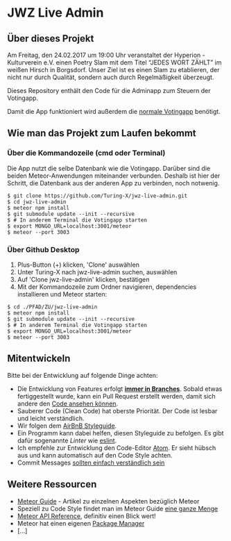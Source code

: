 # JWZ Live Admin

## Über dieses Projekt
Am Freitag, den 24.02.2017 um 19:00 Uhr veranstaltet der Hyperion - Kulturverein e.V. einen Poetry Slam mit dem Titel “JEDES WORT ZÄHLT” im weißen Hirsch in Borgsdorf. Unser Ziel ist es einen Slam zu etablieren, der nicht nur durch Qualität, sondern auch durch Regelmäßigkeit überzeugt.

Dieses Repository enthält den Code für die Adminapp zum Steuern der Votingapp.

Damit die App funktioniert wird außerdem die [normale Votingapp](https://github.com/Turing-X/jwz-live) benötigt.

## Wie man das Projekt zum Laufen bekommt
### Über die Kommandozeile (cmd oder Terminal)

Die App nutzt die selbe Datenbank wie die Votingapp. Darüber sind die beiden Meteor-Anwendungen miteinander verbunden. Deshalb ist hier der Schritt, die Datenbank aus der anderen App zu verbinden, noch notwenig.
```
$ git clone https://github.com/Turing-X/jwz-live-admin.git
$ cd jwz-live-admin
$ meteor npm install
$ git submodule update --init --recursive
$ # In anderem Terminal die Votingapp starten
$ export MONGO_URL=localhost:3001/meteor
$ meteor --port 3003
```
### Über Github Desktop
1. Plus-Button (+) klicken, 'Clone' auswählen
2. Unter Turing-X nach jwz-live-admin suchen, auswählen
3. Auf 'Clone jwz-live-admin' klicken, bestätigen
4. Mit der Kommandozeile zum Ordner navigieren, dependencies installieren und Meteor starten:
```
$ cd ./PFAD/ZU/jwz-live-admin
$ meteor npm install
$ git submodule update --init --recursive
$ # In anderem Terminal die Votingapp starten
$ export MONGO_URL=localhost:3001/meteor
$ meteor --port 3003
```

## Mitentwickeln
Bitte bei der Entwicklung auf folgende Dinge achten:
- Die Entwicklung von Features erfolgt **[immer in Branches](https://guides.github.com/introduction/flow/index.html)**. Sobald etwas fertiggestellt wurde, kann ein Pull Request erstellt werden, damit sich andere den [Code ansehen können](https://www.sitepoint.com/the-importance-of-code-reviews/).
- Sauberer Code (Clean Code) hat oberste Priorität. Der Code ist lesbar und leicht verständlich.
- Wir folgen dem [AirBnB Styleguide](https://github.com/airbnb/javascript).
- Ein Programm kann dabei helfen, diesen Styleguide zu befolgen. Es gibt dafür sogenannte *Linter* wie [eslint](http://eslint.org/).
- Ich empfehle zur Entwicklung den Code-Editor [Atom](https://atom.io/). Er sieht hübsch aus und kann automatisch auf den Code Style achten.
- Commit Messages [sollten einfach verständlich sein](http://chris.beams.io/posts/git-commit/#seven-rules)

## Weitere Ressourcen
- [Meteor Guide](https://guide.meteor.com) - Artikel zu einzelnen Aspekten bezüglich Meteor
- Speziell zu Code Style findet man im Meteor Guide [eine ganze Menge](https://guide.meteor.com/code-style.html)
- [Meteor API Reference](http://docs.meteor.com/), definitiv einen Blick wert!
- Meteor hat einen eigenen [Package Manager](https://atmospherejs.com/)
- [...]
